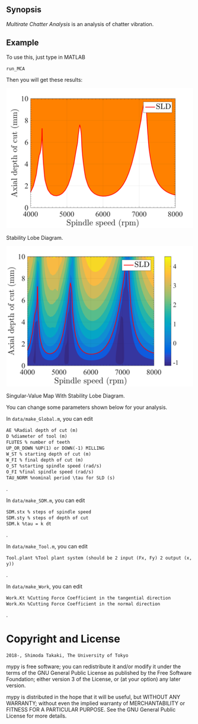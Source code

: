 ## Synopsis

*Multirate Chatter Analysis* is an analysis of chatter vibration.

## Example

To use this, just type in MATLAB

    run_MCA

Then you will get these results:

![](images/conv_SLD_MCA_aed_300_tool_1.png)

Stability Lobe Diagram.

![](images/SLD_MCA_aed_300_tool_1.png)

Singular-Value Map With Stability Lobe Diagram.

You can change some parameters shown below for your analysis.

In `data/make_Global.m`, you can edit

    AE %Radial depth of cut (m)
    D %diameter of tool (m)
    FLUTES % number of teeth
    UP_OR_DOWN %UP(1) or DOWN(-1) MILLING
    W_ST % starting depth of cut (m)
    W_FI % final depth of cut (m)
    O_ST %starting spindle speed (rad/s)
    O_FI %final spindle speed (rad/s)
    TAU_NORM %nominal period \tau for SLD (s)
.

In `data/make_SDM.m`, you can edit

    SDM.stx % steps of spindle speed
    SDM.sty % steps of depth of cut
    SDM.k %tau = k dt
.

In `data/make_Tool.m`, you can edit
    
    Tool.plant %Tool plant system (should be 2 input (Fx, Fy) 2 output (x, y))
.
    
In `data/make_Work`, you can edit

    Work.Kt %Cutting Force Coefficient in the tangential direction
    Work.Kn %Cutting Force Coefficient in the normal direction
.




Copyright and License
=============

	2018-, Shimoda Takaki, The University of Tokyo

mypy is free software; you can redistribute it and/or modify it under the terms of the GNU General Public License as published by the Free Software Foundation; either version 3 of the License, or (at your option) any later version.

mypy is distributed in the hope that it will be useful, but WITHOUT ANY WARRANTY; without even the implied warranty of MERCHANTABILITY or FITNESS FOR A PARTICULAR PURPOSE. See the GNU General Public License for more details.


